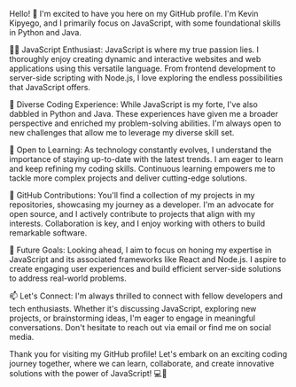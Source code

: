 Hello! 👋 I'm excited to have you here on my GitHub profile. I'm Kevin Kipyego, and I primarily focus on JavaScript, with some foundational skills in Python and Java.

👨‍💻 JavaScript Enthusiast:
JavaScript is where my true passion lies. I thoroughly enjoy creating dynamic and interactive websites and web applications using this versatile language. From frontend development to server-side scripting with Node.js, I love exploring the endless possibilities that JavaScript offers.

💼 Diverse Coding Experience:
While JavaScript is my forte, I've also dabbled in Python and Java. These experiences have given me a broader perspective and enriched my problem-solving abilities. I'm always open to new challenges that allow me to leverage my diverse skill set.

🌟 Open to Learning:
As technology constantly evolves, I understand the importance of staying up-to-date with the latest trends. I am eager to learn and keep refining my coding skills. Continuous learning empowers me to tackle more complex projects and deliver cutting-edge solutions.

🚀 GitHub Contributions:
You'll find a collection of my projects in my repositories, showcasing my journey as a developer. I'm an advocate for open source, and I actively contribute to projects that align with my interests. Collaboration is key, and I enjoy working with others to build remarkable software.

🎯 Future Goals:
Looking ahead, I aim to focus on honing my expertise in JavaScript and its associated frameworks like React and Node.js. I aspire to create engaging user experiences and build efficient server-side solutions to address real-world problems.

📫 Let's Connect:
I'm always thrilled to connect with fellow developers and tech enthusiasts. Whether it's discussing JavaScript, exploring new projects, or brainstorming ideas, I'm eager to engage in meaningful conversations. Don't hesitate to reach out via email or find me on social media.

Thank you for visiting my GitHub profile! Let's embark on an exciting coding journey together, where we can learn, collaborate, and create innovative solutions with the power of JavaScript! 💻🚀

<!---
Gunther5kevo/Gunther5kevo is a ✨ special ✨ repository because its `README.md` (this file) appears on your GitHub profile.
You can click the Preview link to take a look at your changes.
--->
